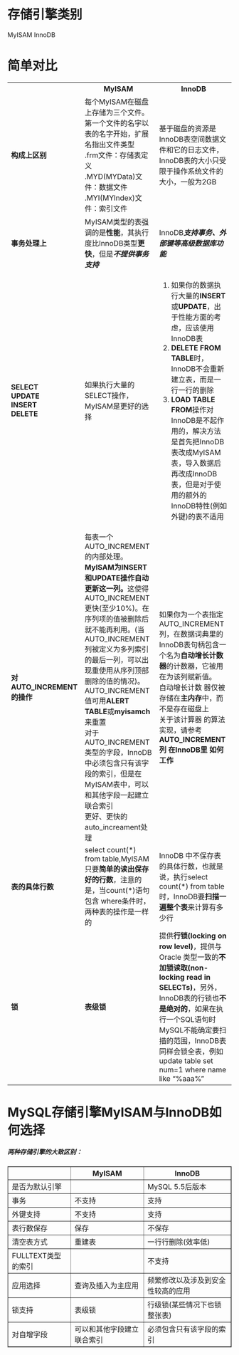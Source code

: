 <h1>存储引擎类别</h1>MyISAM  InnoDB<h1>简单对比</h1><table>	<tr>		<th></th>		<th>MyISAM</th>		<th>InnoDB</th>	</tr>	<tr>		<td><b>构成上区别</b></td>		<td>每个MyISAM在磁盘上存储为三个文件。第一个文件的名字以表的名字开始，扩展名指出文件类型<br>.frm文件：存储表定义<br>.MYD(MYData)文件：数据文件<br>.MYI(MYIndex)文件：索引文件</td>		<td>基于磁盘的资源是InnoDB表空间数据文件和它的日志文件，InnoDB表的大小只受限于操作系统文件的大小，一般为2GB</td>	</tr>	<tr>		<td><b>事务处理上</b></td>		<td>MyISAM类型的表强调的是<b>性能</b>，其执行度比InnoDB类型<b>更快</b>，但是<b><em>不提供事务支持</em></b></td>		<td>InnoDB<b><em>支持事务、外部键等高级数据库功能</em></b></td>	</tr>	<tr>		<td><b>SELECT<br>UPDATE<br>INSERT<br>DELETE<b></td>		<td>如果执行大量的SELECT操作，MyISAM是更好的选择</td>		<td><ol>			<li>如果你的数据执行大量的<b>INSERT</b>或<b>UPDATE</b>，出于性能方面的考虑，应该使用InnoDB表</li>			<li><b>DELETE FROM TABLE</b>时，InnoDB不会重新建立表，而是一行一行的删除</li>			<li><b>LOAD TABLE FROM</b>操作对InnoDB是不起作用的，解决方法是首先把InnoDB表改成MyISAM表，导入数据后再改成InnoDB表，但是对于使用的额外的InnoDB特性(例如外键)的表不适用</li>		</ol></td>	</tr>	<tr>		<td><b>对AUTO_INCREMENT的操作</b></td>		<td>每表一个AUTO_INCREMENT的内部处理。<b>MyISAM为INSERT和UPDATE操作自动更新这一列。</b>这使得AUTO_INCREMENT更快(至少10%)。在序列项的值被删除后就不能再利用。(当AUTO_INCREMENT列被定义为多列索引的最后一列，可以出现重使用从序列顶部删除的值的情况)。<br>AUTO_INCREMENT值可用<b>ALERT TABLE</b>或<b>myisamch</b>来重置<br>对于AUTO_INCREMENT类型的字段，InnoDB中必须包含只有该字段的索引，但是在MyISAM表中，可以和其他字段一起建立联合索引<br>更好、更快的auto_increament处理</td>		<td>如果你为一个表指定AUTO_INCREMENT列，在数据词典里的InnoDB表句柄包含一个名为<b>自动增长计数器</b>的计数器，它被用在为该列赋新值。<br>自动增长计数 器仅被存储在<b>主内存</b>中，而不是存在磁盘上<br>关于该计算器 的算法实现，请参考<b>AUTO_INCREMENT列 在InnoDB里 如何工作</b></td>	</tr>	<tr>		<td><b>表的具体行数</b></td>		<td>select count(*) from table,MyISAM只要<b>简单的读出保存好的行数</b>，注意的是，当count(*)语句包含 where条件时，两种表的操作是一样的</td>		<td>InnoDB 中不保存表的具体行数，也就是说，执行select count(*) from table时，InnoDB要<b>扫描一遍整个表</b>来计算有多少行</td>	</tr>	<tr>		<td><b>锁</b></td>		<td><b>表级锁</b></td>		<td>提供<b>行锁(locking on row level)</b>，提供与 Oracle 类型一致的<b>不加锁读取(non-locking read in SELECTs)</b>，另外，InnoDB表的行锁也<b>不是绝对的</b>，如果在执 行一个SQL语句时MySQL不能确定要扫描的范围，InnoDB表同样会锁全表，例如update table set num=1 where name like “%aaa%”</td>	</tr></table><h1>MySQL存储引擎MyISAM与InnoDB如何选择</h1><h5>两种存储引擎的大致区别：</h5><table border="1">	<tr>		<th></th>		<th>MyISAM</th>		<th>InnoDB</th>	</tr>	<tr>		<td>是否为默认引擎</td>		<td></td>		<td>MySQL 5.5后版本</td>	</tr>	<tr>		<td>事务</td>		<td>不支持</td>		<td>支持</td>	</tr>	<tr>		<td>外键支持</td>		<td>不支持</td>		<td>支持</td>	</tr>	<tr>		<td>表行数保存</td>		<td>保存</td>		<td>不保存</td>	</tr>	<tr>		<td>清空表方式</td>		<td>重建表</td>		<td>一行行删除(效率低)</td>	</tr>	<tr>		<td>FULLTEXT类型的索引</td>		<td></td>		<td>不支持</td>	</tr>	<tr>		<td>应用选择</td>		<td>查询及插入为主应用</td>		<td>频繁修改以及涉及到安全性较高的应用</td>	</tr>	<tr>		<td>锁支持</td>		<td>表级锁</td>		<td>行级锁(某些情况下也锁整张表)</td>	</tr>	<tr>		<td>对自增字段</td>		<td>可以和其他字段建立联合索引</td>		<td>必须包含只有该字段的索引</td>	</tr></table>